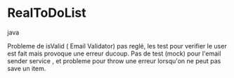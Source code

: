 # RealToDoList
java


Probleme de isValid ( Email Validator) pas reglé, les test pour verifier le user est fait mais provoque une erreur ducoup.
Pas de test (mock) pour l'email sender service , et probleme pour throw une erreur lorsqu'on ne peut pas save un item. 
